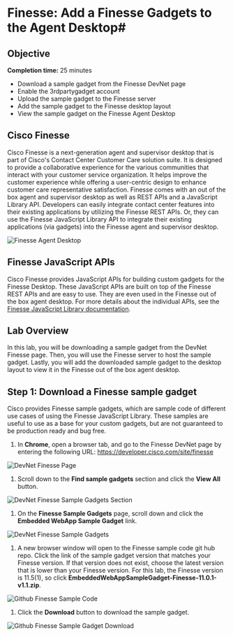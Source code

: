 # Finesse: Add a Finesse Gadgets to the Agent Desktop#

## Objective ##

**Completion time:** 25 minutes

* Download a sample gadget from the Finesse DevNet page
* Enable the 3rdpartygadget account
* Upload the sample gadget to the Finesse server
* Add the sample gadget to the Finesse desktop layout
* View the sample gadget on the Finesse Agent Desktop

## Cisco Finesse
Cisco Finesse is a next-generation agent and supervisor desktop that is part of Cisco's Contact Center Customer Care solution suite. It is designed to provide a collaborative experience for the various communities that interact with your customer service organization. It helps improve the customer experience while offering a user-centric design to enhance customer care representative satisfaction. Finesse comes with an out of the box agent and supervisor desktop as well as REST APIs and a JavaScript Library API. Developers can easily integrate contact center features into their existing applications by utilizing the Finesse REST APIs. Or, they can use the Finesse JavaScript Library API to integrate their existing applications (via gadgets) into the Finesse agent and supervisor desktop.

![Finesse Agent Desktop](/posts/files/finesse-add-a-gadget/assets/images/finesse-agent-desktop.jpg)

## Finesse JavaScript APIs
Cisco Finesse provides JavaScript APIs for building custom gadgets for the Finesse Desktop. These JavaScript APIs are built on top of the Finesse REST APIs and are easy to use. They are even used in the Finesse out of the box agent desktop. For more details about the individual APIs, see the <a href="https://developer.cisco.com/docs/finesse/#javascript-library" target="_blank">Finesse JavaScript Library documentation</a>.

## Lab Overview
In this lab, you will be downloading a sample gadget from the DevNet Finesse page. Then, you will use the Finesse server to host the sample gadget. Lastly, you will add the downloaded sample gadget to the desktop layout to view it in the Finesse out of the box agent desktop.

## Step 1: Download a Finesse sample gadget

Cisco provides Finesse sample gadgets, which are sample code of different use cases of using the Finesse JavaScript Library. These samples are useful to use as a base for your custom gadgets, but are not guaranteed to be production ready and bug free.

1. In **Chrome**, open a browser tab, and go to the Finesse DevNet page by entering the following URL: <a href="https://developer.cisco.com/site/finesse" target="_blank">https://developer.cisco.com/site/finesse</a>

 ![DevNet Finesse Page](/posts/files/finesse-add-a-gadget/assets/images/devnet-finesse.jpg)
1. Scroll down to the **Find sample gadgets** section and click the **View All** button.

 ![DevNet Finesse Sample Gadgets Section](/posts/files/finesse-add-a-gadget/assets/images/devnet-finesse-sample-gadgets-section.jpg)
1. On the **Finesse Sample Gadgets** page, scroll down and click the **Embedded WebApp Sample Gadget** link.

 ![DevNet Finesse Sample Gadgets](/posts/files/finesse-add-a-gadget/assets/images/devnet-finesse-sample-gadgets.jpg)
1. A new browser window will open to the Finesse sample code git hub repo. Click the link of the sample gadget version that matches your Finesse version. If that version does not exist, choose the latest version that is lower than your Finesse version. For this lab, the Finesse version is 11.5(1), so click **EmbeddedWebAppSampleGadget-Finesse-11.0.1-v1.1.zip**.

 ![Github Finesse Sample Code](/posts/files/finesse-add-a-gadget/assets/images/github-finesse-sample-code.jpg)
1. Click the **Download** button to download the sample gadget.

 ![Github Finesse Sample Gadget Download](/posts/files/finesse-add-a-gadget/assets/images/github-finesse-sample-gadget-download.jpg)

